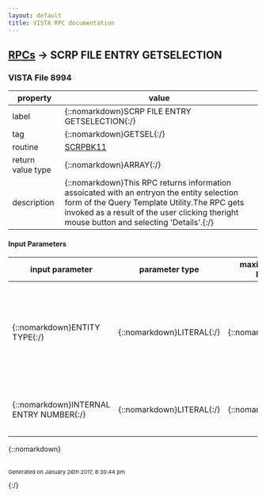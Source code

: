 ```yaml
---
layout: default
title: VISTA RPC documentation
---
```




## [RPCs](TableOfContent.md) &#8594; SCRP FILE ENTRY GETSELECTION 



### VISTA File 8994 


 property | value 
--- | --- 
 label | {::nomarkdown}SCRP FILE ENTRY GETSELECTION{:/}
 tag | {::nomarkdown}GETSEL{:/}
 routine | [SCRPBK11](http://code.osehra.org/dox/Routine_SCRPBK11_source.html)
 return value type | {::nomarkdown}ARRAY{:/}
 description | {::nomarkdown}This RPC returns information assoicated with an entryon the entity selection form of the Query Template Utility.The RPC gets invoked as a result of the user clicking theright mouse button and selecting 'Details'.{:/}

#### Input Parameters

| input parameter | parameter type | maximum data length | required | description | 
| --- | --- | --- | --- | --- | 
| {::nomarkdown}ENTITY TYPE{:/} | {::nomarkdown}LITERAL{:/} | {::nomarkdown}20{:/} | {::nomarkdown}true{:/} | {::nomarkdown}This parameter indicates the entity type of the slecetion.The following types are possible:       DIVISION       TEAM       PRACTITIONER       ROLE       CLINIC       USER CLASS{:/} | 
| {::nomarkdown}INTERNAL ENTRY NUMBER{:/} | {::nomarkdown}LITERAL{:/} | {::nomarkdown}20{:/} | {::nomarkdown}true{:/} | {::nomarkdown}This parameter contains the internal entry number forthe entity.{:/} | 

{::nomarkdown} <br/><br/><p style="font-size: 11px">Generated on January 26th 2017, 8:30:44 pm</p>{:/}